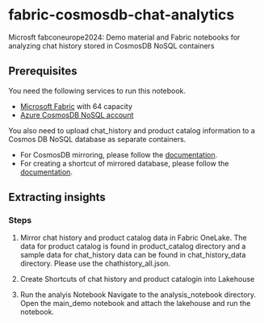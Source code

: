 # fabric-cosmosdb-chat-analytics
Microsft fabconeurope2024: Demo material and Fabric notebooks for analyzing chat history stored in CosmosDB NoSQL containers

## Prerequisites

You need the following services to run this notebook.

- [Microsoft Fabric](https://aka.ms/fabric/getting-started) with 64 capacity
- [Azure CosmosDB NoSQL account](https://learn.microsoft.com/en-us/azure/cosmos-db/nosql/quickstart-portal)

You also need to upload chat_history and product catalog information to a Cosmos DB NoSQL database as separate containers. 
- For CosmosDB mirroring, please follow the [documentation](https://learn.microsoft.com/en-us/fabric/database/mirrored-database/azure-cosmos-db).
- For creating a shortcut of mirrored database, please follow the [documentation](https://learn.microsoft.com/en-us/fabric/database/mirrored-database/explore-onelake-shortcut).


## Extracting insights


### Steps
1) Mirror chat history and product catalog data in Fabric OneLake. 
The data for product catalog is found in product_catalog directory and a sample data for chat_history data can be found in chat_history_data directory. Please use the chathistory_all.json. 

2) Create Shortcuts of chat history and product catalogin into Lakehouse

3) Run the analyis Notebook
Navigate to the analysis_notebook directory. 
Open the main_demo notebook and attach the lakehouse and run the notebook. 

